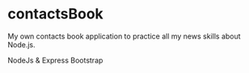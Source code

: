 # contactsBook
My own contacts book application to practice all my news skills about Node.js.

 NodeJs & Express
 Bootstrap
